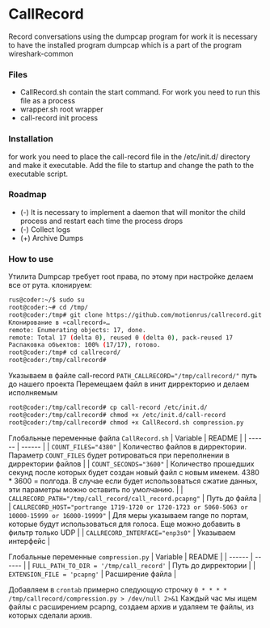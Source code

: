 # CallRecord

Record conversations using the dumpcap program
for work it is necessary to have the installed program dumpcap which is a part of the program wireshark-common

### Files

 - CallRecord.sh contain the start command. For work you need to run this file as a process
 - wrapper.sh root wrapper
 - call-record init process


### Installation

for work you need to place the call-record file in the /etc/init.d/ directory and make it executable. Add the file to startup and change the path to the executable script.

### Roadmap

 - (-) It is necessary to implement a daemon that will monitor the child process and restart each time the process drops
 - (-) Collect logs
 - (+) Archive Dumps

### How to use

Утилита Dumpcap требует root права, по этому при настройке делаем все от рута. 
клонируем:
```bash
rus@coder:~/$ sudo su
root@coder:~# cd /tmp/
root@coder:/tmp# git clone https://github.com/motionrus/callrecord.git
Клонирование в «callrecord»…
remote: Enumerating objects: 17, done.
remote: Total 17 (delta 0), reused 0 (delta 0), pack-reused 17
Распаковка объектов: 100% (17/17), готово.
root@coder:/tmp# cd callrecord/
root@coder:/tmp/callrecord#
```

Указываем в файле call-record `PATH_CALLRECORD="/tmp/callrecord/"` путь до нашего проекта
Перемещаем файл в инит дирректорию и делаем исполняемым
```bash
root@coder:/tmp/callrecord# cp call-record /etc/init.d/
root@coder:/tmp/callrecord# chmod +x /etc/init.d/call-record 
root@coder:/tmp/callrecord# chmod +x CallRecord.sh compression.py
```
Глобальные переменные файла `CallRecord.sh`
| Variable | README |
| ------ | ------ |
| `COUNT_FILES="4380"` | Количество файлов в дирректории. Параметр `COUNT_FILES` будет ротироваться при переполнении в дирректории файлов |
| `COUNT_SECONDS="3600"` | Количество прошедших секунд после которых будет создан новый файл с новым именем. 4380 * 3600 = полгода. В случае если будет использоваться сжатие данных, эти параметры можно оставить по умолчанию. |
| `CALLRECORD_PATH="/tmp/call_record/call_record.pcapng"` | Путь до файла |
| `CALLRECORD_HOST="portrange 1719-1720 or 1720-1723 or 5060-5063 or 10000-15999 or 16000-19999"` | Для меры указываем range по портам, которые будут использоваться для голоса. Еще можно добавить в фильтр только UDP |
| `CALLRECORD_INTERFACE="enp3s0"` | Указываем интерфейс |

Глобальные переменные `compression.py`
| Variable | README |
| ------ | ------ |
| `FULL_PATH_TO_DIR = '/tmp/call_record'` | Путь до дирректории |
| `EXTENSION_FILE = 'pcapng'` | Расширение файла |

Добавляем в `crontab` примерно следующую строчку `0 * * * * /tmp/callrecord/compression.py > /dev/null 2>&1`
Каждый час мы ищем файлы с расширением pcapng, создаем архив и удаляем те файлы, из которых сделали архив.